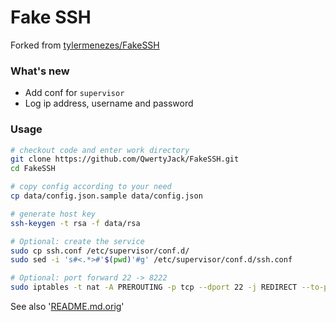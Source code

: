 # Fake SSH
Forked from [tylermenezes/FakeSSH](https://github.com/tylermenezes/FakeSSH)

### What's new
* Add conf for `supervisor`
* Log ip address, username and password

### Usage
```sh
# checkout code and enter work directory
git clone https://github.com/QwertyJack/FakeSSH.git
cd FakeSSH

# copy config according to your need
cp data/config.json.sample data/config.json

# generate host key
ssh-keygen -t rsa -f data/rsa

# Optional: create the service
sudo cp ssh.conf /etc/supervisor/conf.d/
sudo sed -i 's#<.*>#'$(pwd)'#g' /etc/supervisor/conf.d/ssh.conf

# Optional: port forward 22 -> 8222
sudo iptables -t nat -A PREROUTING -p tcp --dport 22 -j REDIRECT --to-port 8222
```

See also '[README.md.orig](https://github.com/tylermenezes/FakeSSH#use)'
